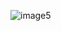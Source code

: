 ![image5](https://user-images.githubusercontent.com/60181010/178300165-d59ccf09-bc43-42b5-9a6b-36ddc8cd1207.png)
